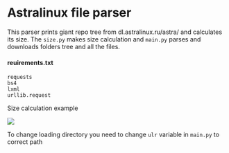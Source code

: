 # Astralinux file parser
This parser prints giant repo tree from dl.astralinux.ru/astra/ and calculates its size. The `size.py` makes size calculation and `main.py` parses and downloads folders tree and all the files.
#### reuirements.txt
```
requests
bs4
lxml
urllib.request
```
Size calculation example

![](https://github.com/korzck/astralinux_file_parser/blob/main/code.gif)

To change loading directory you need to change `ulr` variable in `main.py` to correct path
